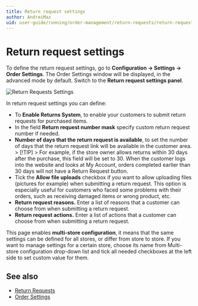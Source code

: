 ```yaml
---
title: Return request settings
author: AndreiMaz
uid: user-guide/running/order-management/return-requests/return-requests-settings
---
```


# Return request settings

To define the return request settings, go to **Configuration → Settings → Order Settings**. The Order Settings window will be displayed, in the advanced mode by default. Switch to the **Return request settings panel**.

![Return Requests Settings](_static/return-requests-settings/return-requests-settings.png)

In return request settings you can define:

* To **Enable Returns System**, to enable your customers to submit return requests for purchased items.
* In the field **Return request number mask** specify custom return request number if needed.
* **Number of days that the return request is available**, to set the number of days that the return request link will be available in the customer area. > [!TIP] > For example, if the store owner allows returns within 30 days after the purchase, this field will be set to 30. When the customer logs into the website and looks at My Account, orders completed earlier than 30 days will not have a Return Request button.
* Tick the **Allow file uploads** checkbox if you want to allow uploading files (pictures for example) when submitting a return request. This option is especially useful for customers who faced some problems with their orders, such as receiving damaged items or wrong product, etc.
* **Return request reasons.** Enter a list of reasons that a customer can choose from when submitting a return request.
* **Return request actions.** Enter a list of actions that a customer can choose from when submitting a return request.

This page enables **multi-store configuration**, it means that the same settings can be defined for all stores, or differ from store to store. If you want to manage settings for a certain store, choose its name from Multi-store configuration drop-down list and tick all needed checkboxes at the left side to set custom value for them.

## See also

* [Return Requests](xref:en-US/user-guide/running/order-management/return-requests/index)
* [Order Settings](xref:en-US/user-guide/running/order-management/orders/order-settings)